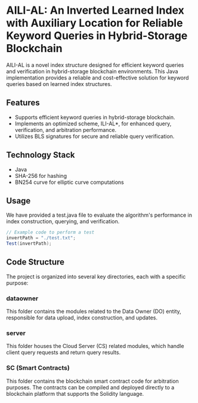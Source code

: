 # AILI-AL: An Inverted Learned Index with Auxiliary Location for Reliable Keyword Queries in Hybrid-Storage Blockchain

AILI-AL is a novel index structure designed for efficient keyword queries and verification in hybrid-storage blockchain environments. This Java implementation provides a reliable and cost-effective solution for keyword queries based on learned index structures.

## Features

- Supports efficient keyword queries in hybrid-storage blockchain.
- Implements an optimized scheme, ILI-AL*, for enhanced query, verification, and arbitration performance.
- Utilizes BLS signatures for secure and reliable query verification.

## Technology Stack

- Java
- SHA-256 for hashing
- BN254 curve for elliptic curve computations

## Usage
We have provided a test.java file to evaluate the algorithm's performance in index construction, querying, and verification.
```java
// Example code to perform a test
invertPath = "./test.txt";
Test(invertPath);
```

## Code Structure

The project is organized into several key directories, each with a specific purpose:

### dataowner
This folder contains the modules related to the Data Owner (DO) entity, responsible for data upload, index construction, and updates.

### server
This folder houses the Cloud Server (CS) related modules, which handle client query requests and return query results.

### SC (Smart Contracts)
This folder contains the blockchain smart contract code for arbitration purposes. The contracts can be compiled and deployed directly to a blockchain platform that supports the Solidity language.
